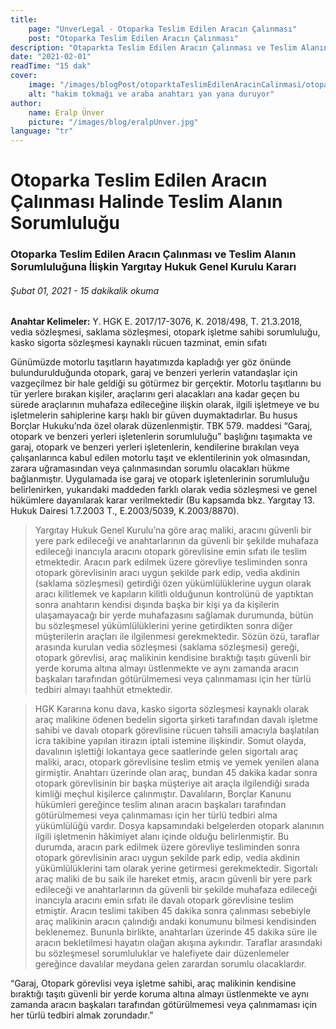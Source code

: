 ```yaml
---
title:
    page: "UnverLegal - Otoparka Teslim Edilen Aracın Çalınması"
    post: "Otoparka Teslim Edilen Aracın Çalınması"
description: "Otaparkta Teslim Edilen Aracın Çalınması ve Teslim Alanın Sorumluluğuna İlişkin Yargıtay Hukuk Genel Kurulu Kararı"
date: "2021-02-01"
readTime: "15 dak"
cover:
    image: "/images/blogPost/otoparktaTeslimEdilenAracinCalinmasi/otoparktaTeslimEdilenAracinCalinmasi.jpg"
    alt: "hakim tokmağı ve araba anahtarı yan yana duruyor"
author:
    name: Eralp Ünver
    picture: "/images/blog/eralpUnver.jpg"
language: "tr"
---
```


# Otoparka Teslim Edilen Aracın Çalınması Halinde Teslim Alanın Sorumluluğu

### Otoparka Teslim Edilen Aracın Çalınması ve Teslim Alanın Sorumluluğuna İlişkin Yargıtay Hukuk Genel Kurulu Kararı

###### Şubat 01, 2021 - 15 dakikalik okuma

**Anahtar Kelimeler:** Y. HGK E. 2017/17-3076, K. 2018/498, T. 21.3.2018, vedia sözleşmesi,  saklama sözleşmesi, otopark işletme sahibi sorumluluğu, kasko sigorta sözleşmesi kaynaklı rücuen tazminat, emin sıfatı

Günümüzde motorlu taşıtların hayatımızda kapladığı yer göz önünde bulundurulduğunda  otopark, garaj ve benzeri yerlerin vatandaşlar için vazgeçilmez bir hale geldiği su götürmez bir gerçektir. Motorlu taşıtlarını bu tür yerlere bırakan kişiler, araçlarını geri alacakları ana kadar geçen bu sürede araçlarının muhafaza edileceğine ilişkin olarak, ilgili işletmeye ve bu işletmelerin sahiplerine karşı haklı bir güven duymaktadırlar. Bu husus Borçlar Hukuku’nda özel olarak düzenlenmiştir. TBK 579. maddesi “Garaj, otopark ve benzeri yerleri işletenlerin sorumluluğu” başlığını taşımakta ve garaj, otopark ve benzeri yerleri işletenlerin, kendilerine bırakılan veya çalışanlarınca kabul edilen motorlu taşıt ve eklentilerinin yok olmasından, zarara uğramasından veya çalınmasından sorumlu olacakları hükme bağlanmıştır. Uygulamada ise garaj ve otopark işletenlerinin sorumluluğu belirlenirken, yukarıdaki maddeden farklı olarak vedia sözleşmesi ve genel hükümlere dayanılarak karar verilmektedir (Bu kapsamda bkz. Yargıtay 13. Hukuk Dairesi 1.7.2003 T., E.2003/5039, K.2003/8870).

> Yargıtay Hukuk Genel Kurulu’na göre araç maliki, aracını güvenli bir yere park edileceği ve anahtarlarının da güvenli bir şekilde muhafaza edileceği inancıyla aracını otopark görevlisine emin sıfatı ile teslim etmektedir. Aracın park edilmek üzere görevliye tesliminden sonra otopark görevlisinin aracı uygun şekilde park edip, vedia akdinin (saklama sözleşmesi) getirdiği özen yükümlülüklerine uygun olarak aracı kilitlemek ve kapıların kilitli olduğunun kontrolünü de yaptıktan sonra anahtarın kendisi dışında başka bir kişi ya da kişilerin ulaşamayacağı bir yerde muhafazasını sağlamak durumunda, bütün bu sözleşmesel yükümlülüklerini yerine getirdikten sonra diğer müşterilerin araçları ile ilgilenmesi gerekmektedir. Sözün özü, taraflar arasında kurulan vedia sözleşmesi (saklama sözleşmesi) gereği, otopark görevlisi, araç malikinin kendisine bıraktığı taşıtı güvenli bir yerde koruma altına almayı üstlenmekte ve aynı zamanda aracın başkaları tarafından götürülmemesi veya çalınmaması için her türlü tedbiri almayı taahhüt etmektedir.

> HGK Kararına konu dava, kasko sigorta sözleşmesi kaynaklı olarak araç malikine ödenen bedelin sigorta şirketi tarafından davalı işletme sahibi ve davalı otopark görevlisine rücuen tahsili amacıyla başlatılan icra takibine yapılan itirazın iptali istemine ilişkindir. Somut olayda, davalının işlettiği lokantaya gece saatlerinde gelen sigortalı araç maliki, aracı, otopark görevlisine teslim etmiş ve yemek yenilen alana girmiştir. Anahtarı üzerinde olan araç, bundan 45 dakika kadar sonra otopark görevlisinin bir başka müşteriye ait araçla ilgilendiği sırada kimliği meçhul kişilerce çalınmıştır. Davalıların, Borçlar Kanunu hükümleri gereğince teslim alınan aracın başkaları tarafından götürülmemesi veya çalınmaması için her türlü tedbiri alma yükümlülüğü vardır. Dosya kapsamındaki belgelerden otopark alanının ilgili işletmenin hâkimiyet alanı içinde olduğu belirlenmiştir. Bu durumda, aracın park edilmek üzere görevliye tesliminden sonra otopark görevlisinin aracı uygun şekilde park edip, vedia akdinin yükümlülüklerini tam olarak yerine getirmesi gerekmektedir. Sigortalı araç maliki de bu saik ile hareket etmiş, aracın güvenli bir yere park edileceği ve anahtarlarının da güvenli bir şekilde muhafaza edileceği inancıyla aracını emin sıfatı ile davalı otopark görevlisine teslim etmiştir. Aracın teslimi takiben 45 dakika sonra çalınması sebebiyle araç malikinin aracın çalındığı andaki konumunu bilmesi kendisinden beklenemez. Bununla birlikte, anahtarları üzerinde 45 dakika süre ile aracın bekletilmesi hayatın olağan akışına aykırıdır. Taraflar arasındaki bu sözleşmesel sorumluluklar ve halefiyete dair düzenlemeler gereğince davalılar meydana gelen zarardan sorumlu olacaklardır.

“Garaj, Otopark görevlisi veya işletme sahibi, araç malikinin kendisine bıraktığı taşıtı güvenli bir yerde koruma altına almayı üstlenmekte ve aynı zamanda aracın başkaları tarafından götürülmemesi veya çalınmaması için her türlü tedbiri almak zorundadır.”
